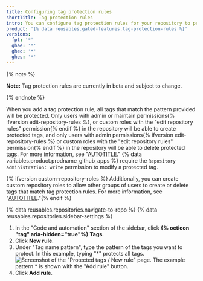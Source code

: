 ```yaml
---
title: Configuring tag protection rules
shortTitle: Tag protection rules
intro: You can configure tag protection rules for your repository to prevent contributors from creating or deleting tags.
product: '{% data reusables.gated-features.tag-protection-rules %}'
versions:
  fpt: '*'
  ghae: '*'
  ghec: '*'
  ghes: '*'
---
```


{% note %}

**Note:** Tag protection rules are currently in beta and subject to change.

{% endnote %}

When you add a tag protection rule, all tags that match the pattern provided will be protected. Only users with admin or maintain permissions{% ifversion edit-repository-rules %}, or custom roles with the "edit repository rules" permission{% endif %} in the repository will be able to create protected tags, and only users with admin permissions{% ifversion edit-repository-rules %} or custom roles with the "edit repository rules" permission{% endif %} in the repository will be able to delete protected tags. For more information, see "[AUTOTITLE](/organizations/managing-user-access-to-your-organizations-repositories/managing-repository-roles/repository-roles-for-an-organization#permissions-for-each-role)." {% data variables.product.prodname_github_apps %} require the `Repository administration: write` permission to modify a protected tag.

{% ifversion custom-repository-roles %}
Additionally, you can create custom repository roles to allow other groups of users to create or delete tags that match tag protection rules. For more information, see "[AUTOTITLE](/organizations/managing-user-access-to-your-organizations-repositories/managing-repository-roles/managing-custom-repository-roles-for-an-organization)."{% endif %}

{% data reusables.repositories.navigate-to-repo %}
{% data reusables.repositories.sidebar-settings %}
1. In the "Code and automation" section of the sidebar, click **{% octicon "tag" aria-hidden="true"%} Tags**.
1. Click **New rule**.
1. Under "Tag name pattern", type the pattern of the tags you want to protect. In this example, typing "\*" protects all tags.
![Screenshot of the "Protected tags / New rule" page. The example pattern `*` is shown with the "Add rule" button. ](/assets/images/help/repository/tag-protection-rule.png)
1. Click **Add rule**.
